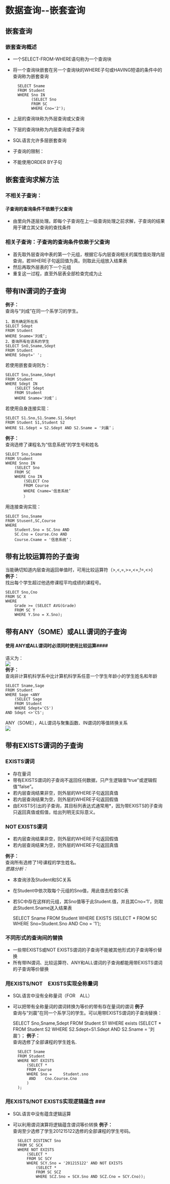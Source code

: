 # 数据查询--嵌套查询
## 嵌套查询 ##
### 嵌套查询概述 ###

- 一个SELECT-FROM-WHERE语句称为一个查询块
- 将一个查询块嵌套在另一个查询块的WHERE子句或HAVING短语的条件中的查询称为嵌套查询    

		SELECT Sname
		FROM Student
		WHERE Sno IN
		      (SELECT Sno
		      FROM SC
		      WHERE Cno='2');
- 上层的查询块称为外层查询或父查询
- 下层的查询块称为内层查询或子查询
- SQL语言允许多层嵌套查询
- 子查询的限制： 
 - 不能使用ORDER BY子句  
  
## 嵌套查询求解方法 ##
### 不相关子查询： ###
#### 子查询的查询条件不依赖于父查询 ####
- 由里向外逐层处理。即每个子查询在上一级查询处理之前求解，子查询的结果用于建立其父查询的查找条件
### 相关子查询：子查询的查询条件依赖于父查询 ###
- 首先取外层查询中表的第一个元组，根据它与内层查询相关的属性值处理内层查询，若WHERE子句返回值为真。则取此元组放入结果表
- 然后再取外层表的下一个元组
- 重复这一过程，直至外层表全部检查完成为止



## 带有IN谓词的子查询 ##
**例子：**  
查询与“刘成”在同一个系学习的学生。  

	1、首先确定所在系	
	SELECT Sdept
	FROM Student
	WHERE Sname='刘成‘;
	2、查询所有在该系的学生
	SELECT SnO,Sname,Sdept
	FROM Student
	WHERE Sdept=' ';
若使用嵌套查询则为：

	SELECT Sno,Sname,Sdept
	FROM Student
	WHERE Sdept IN
		(SELECT Sdept
		FROM Student
		WHERE Sname='刘成’；
若使用自身连接实现：  

	SELECT S1.Sno,S1.Sname.S1.Sdept
	FROM Student S1,Student S2
	WHERE S1.Sdept = S2.Sdept AND S2.Sname = '刘晨‘；
**例子：**  
查询选修了课程名为“信息系统”的学生号和姓名

	SELECT Sno,Sname
	FROM Student
	WHERE Snno IN
		(SELECT Sno
		FROM SC
		WHERE Cno IN
			(SELECT Cno
			FROM Course
			WHERE Cname='信息系统’
			）
用连接查询实现：  

	SELECT Sno,Sname
	FROM Stusent,SC,Course
	WHERE 
		Student.Sno = SC.Sno AND
		SC.Cno = Course.Cno AND
		Course.Cname = '信息系统‘；
## 带有比较运算符的子查询 ##
当能确切知道内层查询返回单值时，可用比较运算符（>,<,=,>=,<=,!=,<>)  
**例子：**  
找出每个学生超过他选修课程平均成绩的课程号。  

	SELECT Sno,Cno
	FROM SC X
	WHERE
		Grade >= (SELECT AVG(Grade)
		FROM SC Y
		WHERE Y.Sno = X.Sno);
## 带有ANY（SOME）或ALL谓词的子查询 ##
#### 使用 ANY或ALL谓词时必须同时使用比较运算####
语义为：  
![](http://i.imgur.com/HbG9DgZ.jpg)  
**例子：**  
查询非计算机科学系中比计算机科学系任意一个学生年龄小的学生姓名和年龄  

	SELECT Sname,Sage
	FROM Student
	WHERE Sage <ANY
		(SELECT Sage
		FROM Student
		WHERE Sdept='CS')
	AND Sdept <>'CS';
ANY（SOME），ALL谓词与聚集函数、IN谓词的等值转换关系  
![](http://i.imgur.com/c70nXtH.jpg)
## 带有EXISTS谓词的子查询 ##
### EXISTS谓词 ###

- 存在量词
- 带有EXISTS谓词的子查询不返回任何数据，只产生逻辑值“true”或逻辑假值“false”。
 - 若内层查询结果非空，则外层的WHERE子句返回真值
 - 若内层查询结果为空，则外层的WHERE子句返回假值
- 由EXISTS引出的子查询，其目标列表达式通常用*，因为带EXISTS的子查询只返回真值或假值，给出列明无实际意义。
### NOT EXISTS谓词 ###

- 若内层查询结果非空，则外层的WHERE子句返回假值
- 若内层查询结果为空，则外层的WHERE子句返回真值

**例子：**  
查询所有选修了1号课程的学生姓名。  
*思路分析：*  
- 本查询涉及Student和SC关系
- 在Student中依次取每个元组的Sno值，用此值去检查SC表
- 若SC中存在这样的元组，其Sno值等于此Student.值，并且其Cno=‘1’，则取此Student.Sname送入结果表

	SELECT Sname
	FROM Student
	WHERE EXISTS
		(SELECT *
		FROM SC
		WHERE Sno=Student.Sno AND Cno = '1');
### 不同形式的查询间的替换
- 一些带EXISTS或NOT EXISTS谓词的子查询不能被其他形式的子查询等价替换
- 所有带IN谓词、比较运算符、ANY和ALL谓词的子查询都能用带EXISTS谓词的子查询等价替换
### 用EXISTS/NOT　EXISTS实现全称量词
- SQL语言中没有全称量词（FOR　ALL）
- 可以把带有全称量词的谓词转换为等价的带有存在量词的谓词
**例子**  
查询与“刘晨”在同一个系学习的学生。可以用带EXISTS谓词的子查询替换：

	SELECT Sno,Sname,Sdept
	FROM Student S1
	WHERE exists
		(SELECT *
		FROM Student S2
		WHERE S2.Sdept=S1.Sdept AND S2.Sname = '刘晨’）； 
**例子：**  
查询选修了全部课程的学生姓名.  


		SELECT Sname
		FROM Student
		WHERE NOT EXISTS
			(SELECT *
			FROM Course
			WHERE Sno = 	Student.sno
			 AND 	Cno.Course.Cno
			)
		);
  
### 用EXISTS/NOT EXISTS实现逻辑蕴含 ###　　
- SQL语言中没有蕴含逻辑运算
- 可以利用谓词演算将逻辑蕴含谓词等价转换
**例子：**  
查询至少选修了学生201215122选修的全部课程的学生号码。  
	
		SELECT DISTINCT Sno
		FROM SC SCX
		WHERE NOT EXISTS
			(SELECT *
			FROM SC SCY
			WHERE SCY.Sno = '201215122' AND NOT EXISTS
				(SELECT *
				FROM SC SCZ
				WHERE SCZ.Sno = SCX.Sno AND SCZ.Cno = SCY.Cno));

